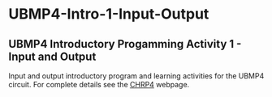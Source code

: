 # UBMP4-Intro-1-Input-Output

## UBMP4 Introductory Progamming Activity 1 - Input and Output

Input and output introductory program and learning activities for the UBMP4 circuit.
For complete details see the [CHRP4](https://mirobo.tech/ubmp4) webpage.